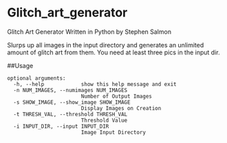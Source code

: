 # Glitch_art_generator
Glitch Art Generator Written in Python by Stephen Salmon

Slurps up all images in the input directory and generates an unlimited amount of glitch art from them.
You need at least three pics in the input dir.

##Usage

```
optional arguments:
  -h, --help            show this help message and exit
  -n NUM_IMAGES, --numimages NUM_IMAGES
                        Number of Output Images
  -s SHOW_IMAGE, --show_image SHOW_IMAGE
                        Display Images on Creation
  -t THRESH_VAL, --threshold THRESH_VAL
                        Threshold Value
  -i INPUT_DIR, --input INPUT_DIR
                        Image Input Directory
```
